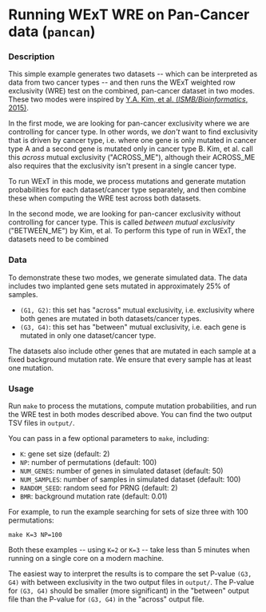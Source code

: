 # Running WExT WRE on Pan-Cancer data (`pancan`) #

### Description ###
This simple example generates two datasets -- which can be interpreted as data from two cancer types -- and then runs the WExT weighted row exclusivity (WRE) test on the combined, pan-cancer dataset in two modes. These two modes were inspired by [Y.A. Kim, et al. (_ISMB/Bioinformatics_, 2015)](https://academic.oup.com/bioinformatics/article-lookup/doi/10.1093/bioinformatics/btv247).

In the first mode, we are looking for pan-cancer exclusivity where we are controlling for cancer type. In other words, we _don't_ want to find exclusivity that is driven by cancer type, i.e. where one gene is only mutated in cancer type A and a second gene is mutated only in cancer type B. Kim, et al. call this _across_ mutual exclusivity ("ACROSS\_ME"), although their ACROSS\_ME also requires that the exclusivity isn't present in a single cancer type.

To run WExT in this mode, we process mutations and generate mutation probabilities for each dataset/cancer type separately, and then combine these when computing the WRE test across both datasets. 

In the second mode, we are looking for pan-cancer exclusivity without controlling for cancer type. This is called _between mutual exclusivity_ ("BETWEEN\_ME") by Kim, et al. To perform this type of run in WExT, the datasets need to be combined 

### Data ###
To demonstrate these two modes, we generate simulated data. The data includes two implanted gene sets mutated in approximately 25% of samples.
* `(G1, G2)`: this set has "across" mutual exclusivity, i.e. exclusivity where both genes are mutated in both datasets/cancer types.
* `(G3, G4)`: this set has "between" mutual exclusivity, i.e. each gene is mutated in only one dataset/cancer type.

The datasets also include other genes that are mutated in each sample at a fixed background mutation rate. We ensure that every sample has at least one mutation.

### Usage ###

Run `make` to process the mutations, compute mutation probabilities, and run the WRE test in both modes described above. You can find the two output TSV files in `output/`. 

You can pass in a few optional parameters to `make`, including:
* `K`: gene set size (default: 2)
* `NP`: number of permutations (default: 100)
* `NUM_GENES`: number of genes in simulated dataset (default: 50)
* `NUM_SAMPLES`: number of samples in simulated dataset (default: 100)
* `RANDOM_SEED`: random seed for PRNG (default: 2)
* `BMR`: background mutation rate (default: 0.01)

For example, to run the example searching for sets of size three with 100 permutations:

    make K=3 NP=100

Both these examples -- using `K=2` or `K=3` -- take less than 5 minutes when running on a single core on a modern machine.

The easiest way to interpret the results is to compare the set P-value `(G3, G4)` with between exclusivity in the two output files in `output/`. The P-value for `(G3, G4)` should be smaller (more significant) in the "between" output file than the P-value for `(G3, G4)` in the "across" output file.
